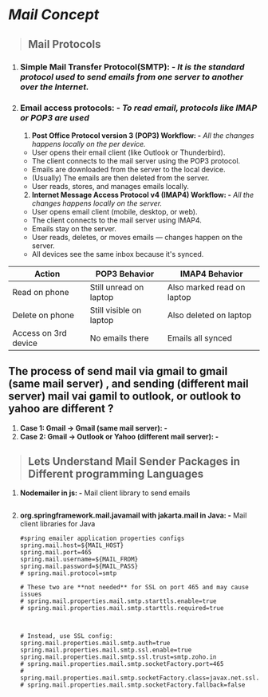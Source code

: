 # **_Mail Concept_**

> ## **Mail Protocols**

1. ### **Simple Mail Transfer Protocol(SMTP): -** _It is the standard protocol used to send emails from one server to another over the Internet._

2. ### **Email access protocols: -** _To read email, protocols like IMAP or POP3 are used_

   1. **Post Office Protocol version 3 (POP3) Workflow: -** _All the changes happens locally on the per device._

   - User opens their email client (like Outlook or Thunderbird).
   - The client connects to the mail server using the POP3 protocol.
   - Emails are downloaded from the server to the local device.
   - (Usually) The emails are then deleted from the server.
   - User reads, stores, and manages emails locally.

   2. **Internet Message Access Protocol v4 (IMAP4) Workflow: -** _All the changes happens locally on the server._

   - User opens email client (mobile, desktop, or web).
   - The client connects to the mail server using IMAP4.
   - Emails stay on the server.
   - User reads, deletes, or moves emails — changes happen on the server.
   - All devices see the same inbox because it's synced.

| Action               | POP3 Behavior           | IMAP4 Behavior             |
| -------------------- | ----------------------- | -------------------------- |
| Read on phone        | Still unread on laptop  | Also marked read on laptop |
| Delete on phone      | Still visible on laptop | Also deleted on laptop     |
| Access on 3rd device | No emails there         | Emails all synced          |

## The process of send mail via gmail to gmail (same mail server) , and sending (different mail server) mail vai gamil to outlook, or outlook to yahoo are different ?

1. **Case 1: Gmail → Gmail (same mail server): -**
2. **Case 2: Gmail → Outlook or Yahoo (different mail server): -**

> ## Lets Understand Mail Sender Packages in Different programming Languages

1. **Nodemailer in js: -** Mail client library to send emails

   ```javascript

   ```

2. **org.springframework.mail.javamail with jakarta.mail in Java: -** Mail client libraries for Java

   ```properties
   #spring emailer application properties configs
   spring.mail.host=${MAIL_HOST}
   spring.mail.port=465
   spring.mail.username=${MAIL_FROM}
   spring.mail.password=${MAIL_PASS}
   # spring.mail.protocol=smtp

   # These two are **not needed** for SSL on port 465 and may cause issues
   # spring.mail.properties.mail.smtp.starttls.enable=true
   # spring.mail.properties.mail.smtp.starttls.required=true



   # Instead, use SSL config:
   spring.mail.properties.mail.smtp.auth=true
   spring.mail.properties.mail.smtp.ssl.enable=true
   spring.mail.properties.mail.smtp.ssl.trust=smtp.zoho.in
   # spring.mail.properties.mail.smtp.socketFactory.port=465
   # spring.mail.properties.mail.smtp.socketFactory.class=javax.net.ssl.SSLSocketFactory
   # spring.mail.properties.mail.smtp.socketFactory.fallback=false
   ```
